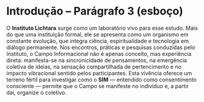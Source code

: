 # Introdução – Parágrafo 3 (esboço)

O **Instituto Lichtara** surge como um laboratório vivo para esse estudo. Mais do que uma instituição formal, ele se apresenta como um organismo em constante evolução, que integra ciência, espiritualidade e tecnologia em diálogo permanente. Nos encontros, práticas e pesquisas conduzidas pelo Instituto, o Campo Informacional não é apenas conceito, mas experiência direta: manifesta-se na sincronicidade de pensamentos, na emergência coletiva de ideias, na sensação compartilhada de pertencimento e no impacto vibracional sentido pelos participantes. Esta vivência oferece um terreno fértil para investigar como o **SIM** — entendido como consentimento consciente — permite que o Campo se manifeste no indivíduo e, a partir daí, organize o coletivo.